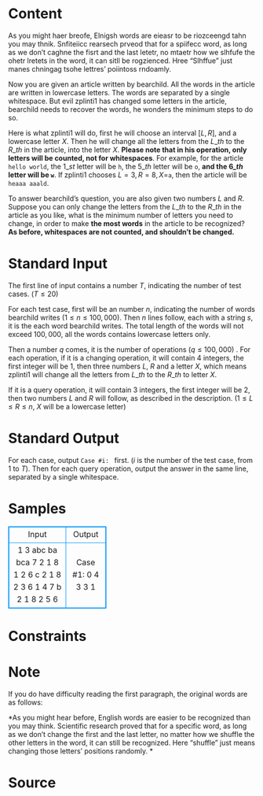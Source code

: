 
# Content

As you might haer breofe, Elnigsh words are eieasr to be riozceengd tahn you may thnik. Snfiteiicc rearsech prveod that for a spiifecc word, as long as we don’t caghne the fisrt and the last letetr, no mtaetr how we slhfufe the ohetr lretets in the word, it can sitll be rogzienced. Hree “Slhffue” just manes chningag tsohe lettres’ poiintoss rndoamly. 

Now you are given an article written by bearchild. All the words in the article are written in lowercase letters. The words are separated by a single whitespace. But evil zplinti1 has changed some letters in the article, bearchild needs to recover the words, he wonders the minimum steps to do so.

Here is what zplinti1 will do, first he will choose an interval $[L, R]$, and a lowercase letter $X$. Then he will change all the letters from the $L\_{th}$ to the $R\_{th}$ in the article, into the letter $X$. **Please note that in his operation, only letters will be counted, not for whitespaces**. For example, for the article `hello world`, the $1\_{st}$ letter will be `h`, the $5\_{th}$ letter will be `o`, **and the $6\_{th}$ letter will be `w`**. If zplinti1 chooses $L=3, R=8, X=$`a`, then the article will be `heaaa aaald`.

To answer bearchild’s question, you are also given two numbers $L$ and $R$. Suppose you can only change the letters from the $L\_{th}$ to the $R\_{th}$ in the article as you like, what is the minimum number of letters you need to change, in order to make **the most words** in the article to be recognized? **As before, whitespaces are not counted, and shouldn’t be changed.**

# Standard Input

The first line of input contains a number $T$, indicating the number of test cases. ($T\leq 20$)

For each test case, first will be an number $n$, indicating the number of words bearchild writes ($1\leq n\leq 100,000$). Then $n$ lines follow, each with a string $s$, it is the each word bearchild writes. The total length of the words will not exceed $100,000$, all the words contains lowercase letters only.

Then a number $q$ comes, it is the number of operations ($q\leq 100,000$) . For each operation, if it is a changing operation, it will contain $4$ integers, the first integer will be $1$, then three numbers $L$, $R$ and a letter $X$, which means zplinti1 will change all the letters from $L\_{th}$ to the $R\_{th}$ to letter $X$.

If it is a query operation, it will contain $3$ integers, the first integer will be $2$, then two numbers $L$ and $R$ will follow, as described in the description.
($1\leq L\leq R\leq n$, $X$ will be a lowercase letter)

# Standard Output

For each case, output `Case #i: ` first. ($i$ is the number of the test case, from $1$ to $T$). Then for each query operation, output the answer in the same line, separated by a single whitespace.

# Samples

<style>
        table,table tr th, table tr td { border:1px solid #0094ff; }
        table { width: 200px; min-height: 25px; line-height: 25px; text-align: center; border-collapse: collapse;}   
    </style>
<table>
	<tr>
		<td>Input</td>
		<td>Output</td>
	</tr>
<tr><td>1
3
abc
ba
bca
7
2 1 8
1 2 6 c
2 1 8
2 3 6
1 4 7 b
2 1 8
2 5 6</td><td>Case #1: 0 4 3 3 1</td></tr></table>


# Constraints



# Note

If you do have difficulty reading the first paragraph, the original words are as follows:

*As you might hear before, English words are easier to be recognized than you may think. Scientific research proved that for a specific word, as long as we don’t change the first and the last letter, no matter how we shuffle the other letters in the word, it can still be recognized. Here “shuffle” just means changing those letters’ positions randomly. *

# Source


